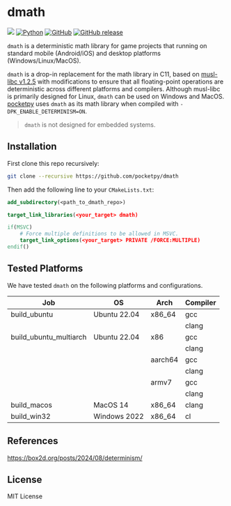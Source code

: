 # dmath

<p>
<!-- Build -->
<a title="Build" href="https://github.com/pocketpy/dmath/actions/workflows" >
<img src="https://github.com/pocketpy/dmath/actions/workflows/main.yml/badge.svg" /></a>
<!-- C11 -->
<a href="https://en.wikipedia.org/wiki/C11_(C_standard_revision)">
<img alt="Python" src="https://img.shields.io/badge/C-11-blue.svg"></a>
<!-- License -->
<a href="https://github.com/pocketpy/dmath/blob/main/LICENSE">
<img alt="GitHub" src="https://img.shields.io/github/license/pocketpy/dmath.svg?color=blue"></a>
<!-- Github Release -->
<a href="https://github.com/pocketpy/dmath/releases">
<img alt="GitHub release" src="https://img.shields.io/github/release/pocketpy/dmath.svg"></a>
</p>

`dmath` is a deterministic math library for game projects that running on standard mobile (Android/iOS) and desktop platforms (Windows/Linux/MacOS).

`dmath` is a drop-in replacement for the math library in C11, based on [musl-libc v1.2.5](https://musl.libc.org/) with modifications to ensure that all floating-point operations are deterministic across different platforms and compilers. Although musl-libc is primarily designed for Linux, `dmath` can be used on Windows and MacOS.
[pocketpy](https://github.com/pocketpy/dmath) uses `dmath` as its math library when compiled with `-DPK_ENABLE_DETERMINISM=ON`.

> `dmath` is not designed for embedded systems.

## Installation

First clone this repo recursively:

```bash
git clone --recursive https://github.com/pocketpy/dmath
```

Then add the following line to your `CMakeLists.txt`:

```cmake
add_subdirectory(<path_to_dmath_repo>)

target_link_libraries(<your_target> dmath)

if(MSVC)
    # Force multiple definitions to be allowed in MSVC.
    target_link_options(<your_target> PRIVATE /FORCE:MULTIPLE)
endif()
```

## Tested Platforms

We have tested `dmath` on the following platforms and configurations.

| Job                    | OS           | Arch    | Compiler |
| ---------------------- | ------------ | ------- | -------- |
| build_ubuntu           | Ubuntu 22.04 | x86_64  | gcc      |
|                        |              |         | clang    |
| build_ubuntu_multiarch | Ubuntu 22.04 | x86     | gcc      |
|                        |              |         | clang    |
|                        |              | aarch64 | gcc      |
|                        |              |         | clang    |
|                        |              | armv7   | gcc      |
|                        |              |         | clang    |
| build_macos            | MacOS 14     | x86_64  | clang    |
| build_win32            | Windows 2022 | x86_64  | cl       |

## References

https://box2d.org/posts/2024/08/determinism/

## License

MIT License